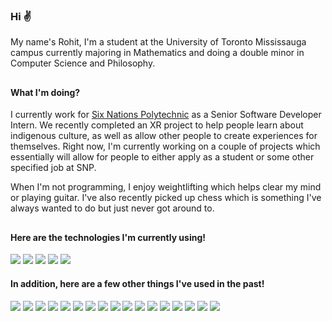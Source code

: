 <!-- **rohitrtk/rohitrtk** is a ✨ _special_ ✨ repository because its `README.md` (this file) appears on your GitHub profile. -->

### Hi ✌️

My name's Rohit, I'm a student at the University of Toronto Mississauga campus currently majoring in Mathematics and doing a double minor in Computer Science and Philosophy.

##

#### What I'm doing?
I currently work for [Six Nations Polytechnic](https://www.snpolytechnic.com/) as a Senior Software Developer Intern. We recently completed an XR project to help people learn about indigenous culture, as well as allow other people to create experiences for themselves. Right now, I'm currently working on a couple of projects which essentially will allow for people to either apply as a student or some other specified job at SNP.

When I'm not programming, I enjoy weightlifting which helps clear my mind or playing guitar. I've also recently picked up chess which is something I've always wanted to do but just never got around to.

##

#### Here are the technologies I'm currently using!

![](https://img.shields.io/badge/PHP-404040?style=flat&logo=php)
![](https://img.shields.io/badge/JavaScript-404040?style=flat&logo=javascript)
![](https://img.shields.io/badge/Bootstrap-404040?style=flat&logo=bootstrap)
![](https://img.shields.io/badge/MySQL-404040?style=flat&logo=mysql)
![](https://img.shields.io/badge/cPanel-404040?style=flat&logo=cpanel)

#### In addition, here are a few other things I've used in the past!
![](https://img.shields.io/badge/C%2B%2B-404040?style=flat&logo=cplusplus)
![](https://img.shields.io/badge/C-404040?style=flat&logo=c)
![](https://img.shields.io/badge/C%23-404040?style=flat&logo=csharp)
![](https://img.shields.io/badge/Java-404040?style=flat&logo=java)
![](https://img.shields.io/badge/Python-404040?style=flat&logo=python)
![](https://img.shields.io/badge/Node.JS-404040?style=flat&logo=nodedotjs)
![](https://img.shields.io/badge/TypeScript-404040?style=flat&logo=typescript)
![](https://img.shields.io/badge/React-404040?style=flat&logo=react)
![](https://img.shields.io/badge/Angular-404040?style=flat&logo=angular)
![](https://img.shields.io/badge/Qt-404040?style=flat&logo=qt)
![](https://img.shields.io/badge/Electron-404040?style=flat&logo=electron)
![](https://img.shields.io/badge/Azure-404040?style=flat&logo=microsoftazure)
![](https://img.shields.io/badge/Firebase-404040?style=flat&logo=firebase)
![](https://img.shields.io/badge/MongoDB-404040?style=flat&logo=mongodb)
![](https://img.shields.io/badge/AFrame-404040?style=flat&logo=aframe)
![](https://img.shields.io/badge/Unity-404040?style=flat&logo=unity)
![](https://img.shields.io/badge/Unreal%20Engine-404040?style=flat&logo=unrealengine)

